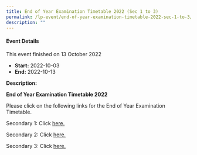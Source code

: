 ```yaml
---
title: End of Year Examination Timetable 2022 (Sec 1 to 3)
permalink: /lp-event/end-of-year-examination-timetable-2022-sec-1-to-3/
description: ""
---
```

#### Event Details

This event finished on 13 October 2022

*   **Start:** 2022-10-03
*   **End:** 2022-10-13

**Description:**

**End of Year Examination Timetable 2022**

Please click on the following links for the End of Year Examination Timetable.

Secondary 1: Click [here.](https://marsilingsec.moe.edu.sg/wp-content/uploads/2022/08/Sec-1-EYE-Timetable-2022.pdf)

Secondary 2: Click [here.](https://marsilingsec.moe.edu.sg/wp-content/uploads/2022/08/Sec-2-EYE-Timetable-2022.pdf)

Secondary 3: Click [here.](https://marsilingsec.moe.edu.sg/wp-content/uploads/2022/08/Sec-3-EYE-Timetable-2022.pdf)